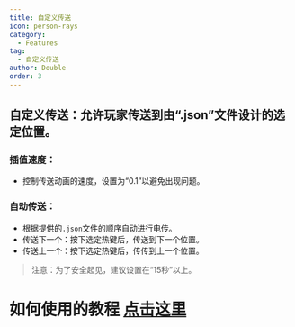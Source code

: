```yaml
---
title: 自定义传送
icon: person-rays
category:
  - Features
tag:
  - 自定义传送
author: Double
order: 3
---
```


## 自定义传送：允许玩家传送到由“.json”文件设计的选定位置。
### 插值速度：
- 控制传送动画的速度，设置为“0.1”以避免出现问题。
### 自动传送：
- 根据提供的`.json`文件的顺序自动进行电传。
- 传送下一个：按下选定热键后，传送到下一个位置。
- 传送上一个：按下选定热键后，传传到上一个位置。
>注意：为了安全起见，建议设置在“15秒”以上。

# 如何使用的教程 [点击这里](../../guide/custom-tp-setting.md)

